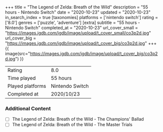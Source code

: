 +++
title = "The Legend of Zelda: Breath of the Wild"
description = "55 hours - Nintendo Switch"
date = "2020-10-23"
updated = "2020-10-23"
in_search_index = true
[taxonomies]
platforms = ['nintendo switch']
rating = ['8.0']
genres = ['puzzle', 'adventure']
[extra]
subtitle = "55 hours - Nintendo Switch"
completed_at = "2020-10-23"
url_cover_small = "https://images.igdb.com/igdb/image/upload/t_cover_small/co3p2d.jpg"
url_cover_big = "https://images.igdb.com/igdb/image/upload/t_cover_big/co3p2d.jpg"
+++
{{ image(src="https://images.igdb.com/igdb/image/upload/t_cover_big/co3p2d.jpg") }}

|              |            |
| ------------ | ---------- |
| Rating       | 8.0 |
| Time played  | 55 hours |
| Played platforms    | Nintendo Switch |
| Completed at | 2020/10/23 |


### Additional Content


- [ ] The Legend of Zelda: Breath of the Wild - The Champions' Ballad
- [ ] The Legend of Zelda: Breath of the Wild - The Master Trials